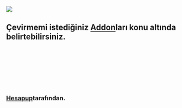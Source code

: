 
<img src="http://i.hizliresim.com/8PpWgr.jpg">
<h2>Çevirmemi istediğiniz <u>Addon</u>ları konu altında belirtebilirsiniz.</h2>
<br>
<br>
<br>
<br>
<br>
<br>
<h3><a href="https://www.elobuddy.net/profile/459455-hesapup/">Hesapup</a>tarafından.</a></h3>


